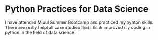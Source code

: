# Python Practices for Data Science
I have attended Miuul Summer Bootcamp and practiced my pyhton skills. There are really helpfull case studies that I think improved my coding in python in the field of data science.
